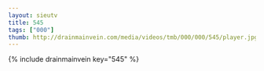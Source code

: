 ```yaml
--- 
layout: sieutv
title: 545
tags: ["000"]
thumb: http://drainmainvein.com/media/videos/tmb/000/000/545/player.jpg
---
```

{% include drainmainvein key="545" %} 
